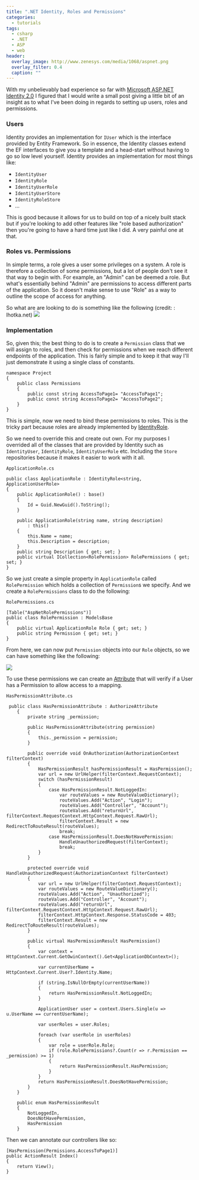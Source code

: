 ```yaml
---
title: ".NET Identity, Roles and Permissions"
categories:
  - tutorials
tags:
  - csharp
  - .NET
  - ASP
  - web
header:
  overlay_image: http://www.zenesys.com/media/1068/aspnet.png
  overlay_filter: 0.4
  caption: ""
---
```


With my unbelievably bad experience so far with [Microsoft ASP.NET Identity 2.0](https://msdn.microsoft.com/en-us/library/mt173608(v=vs.108).aspx) I figured that I would write a small post giving a little bit of an insight as to what I've been doing in regards to setting up users, roles and permissions.

### Users

Identity provides an implementation for `IUser` which is the interface provided by Entity Framework. So in essence, the Identity classes extend the EF interfaces to give you a template and a head-start without having to go so low level yourself. Identity provides an implementation for most things like:

- `IdentityUser` 
- `IdentityRole`
- `IdentityUserRole`
- `IdentityUserStore`
- `IdentityRoleStore`
- ...

This is good because it allows for us to build on top of a nicely built stack but if you're looking to add other features like "role based authorization" then you're going to have a hard time just like I did. A very painful one at that. 

### Roles vs. Permissions

In simple terms, a role gives a user some privileges on a system. A role is therefore a collection of some permissions, but a lot of people don't see it that way to begin with. For example, an "Admin" can be deemed a role. But what's essentially behind "Admin" are permissions to access different parts of the application. So it doesn't make sense to use "Role" as a way to outline the scope of access for anything.

So what are are looking to do is something like the following (credit: : lhotka.net)
![](https://i.imgur.com/B41uNuP.png)

### Implementation

So, given this; the best thing to do is to create a `Permission` class that we will assign to roles, and then check for permissions when we reach different endpoints of the application. This is fairly simple and to keep it that way I'll just demonstrate it using a single class of constants.

```
namespace Project
{
    public class Permissions
    { 
        public const string AccessToPage1= "AccessToPage1";
        public const string AccessToPage2= "AccessToPage2";
    }
}
```

This is simple, now we need to bind these permissions to roles. This is the tricky part because roles are already implemented by [IdentityRole](https://msdn.microsoft.com/en-us/library/dn613249(v=vs.108).aspx).

So we need to override this and create out own. For my purposes I overrided all of the classes that are provided by Identity such as `IdentityUser`, `IdentityRole`, `IdentityUserRole` etc. Including the `Store` repositories because it makes it easier to work with it all.

`ApplicationRole.cs`
```
public class ApplicationRole : IdentityRole<string, ApplicationUserRole>
{
    public ApplicationRole() : base()
    {
        Id = Guid.NewGuid().ToString();
    }

    public ApplicationRole(string name, string description)
        : this()
    {
        this.Name = name;
        this.Description = description;
    }
    public string Description { get; set; }
    public virtual ICollection<RolePermission> RolePermissions { get; set; }
}
```

So we just create a simple property in `ApplicationRole` called `RolePermission` which holds a collection of `Permission`s we specify. And we create a `RolePermissions` class to do the following:

`RolePermissions.cs`
```
[Table("AspNetRolePermissions")]
public class RolePermission : ModelsBase
{
    public virtual ApplicationRole Role { get; set; }
    public string Permission { get; set; }
}
```

From here, we can now put `Permission` objects into our `Role` objects, so we can have something like the following:

![](https://i.imgur.com/CabYoMk.png)

To use these permissions we can create an [Attribute](https://msdn.microsoft.com/en-us/library/system.web.mvc.authorizeattribute(v=vs.118).aspx) that will verify if a User has a Permission to allow access to a mapping.

`HasPermissionAttribute.cs`
```
 public class HasPermissionAttribute : AuthorizeAttribute
    {
        private string _permission;

        public HasPermissionAttribute(string permission)
        {
            this._permission = permission;
        }

        public override void OnAuthorization(AuthorizationContext filterContext)
        {
            HasPermissionResult hasPermissionResult = HasPermission();
            var url = new UrlHelper(filterContext.RequestContext);
            switch (hasPermissionResult)
            {
                case HasPermissionResult.NotLoggedIn:
                    var routeValues = new RouteValueDictionary();
                    routeValues.Add("Action", "Login");
                    routeValues.Add("Controller", "Account");
                    routeValues.Add("returnUrl", filterContext.RequestContext.HttpContext.Request.RawUrl);
                    filterContext.Result = new RedirectToRouteResult(routeValues); 
                    break;
                case HasPermissionResult.DoesNotHavePermission:
                    HandleUnauthorizedRequest(filterContext);
                    break;
            }
        }
        
        protected override void HandleUnauthorizedRequest(AuthorizationContext filterContext)
        {
            var url = new UrlHelper(filterContext.RequestContext);
            var routeValues = new RouteValueDictionary();
            routeValues.Add("Action", "Unauthorized");
            routeValues.Add("Controller", "Account");
            routeValues.Add("returnUrl", filterContext.RequestContext.HttpContext.Request.RawUrl);
            filterContext.HttpContext.Response.StatusCode = 403;
            filterContext.Result = new RedirectToRouteResult(routeValues);
        }

        public virtual HasPermissionResult HasPermission()
        {
            var context = HttpContext.Current.GetOwinContext().Get<ApplicationDbContext>();

            var currentUserName = HttpContext.Current.User?.Identity.Name;

            if (string.IsNullOrEmpty(currentUserName))
            {
                return HasPermissionResult.NotLoggedIn;
            }

            ApplicationUser user = context.Users.Single(u => u.UserName == currentUserName);

            var userRoles = user.Roles;
                                
            foreach (var userRole in userRoles)
            {
                var role = userRole.Role;
                if (role.RolePermissions?.Count(r => r.Permission == _permission) >= 1)
                {
                    return HasPermissionResult.HasPermission;
                }
            }
            return HasPermissionResult.DoesNotHavePermission;
        }
    }

    public enum HasPermissionResult
    {
        NotLoggedIn,
        DoesNotHavePermission,
        HasPermission
    }
```

Then we can annotate our controllers like so:

```
[HasPermission(Permissions.AccessToPage1)]
public ActionResult Index()
{
    return View();
}
```
